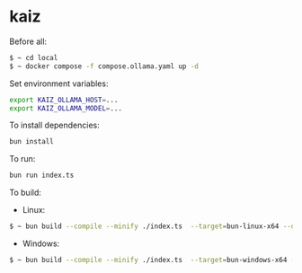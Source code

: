 # kaiz

Before all:

```bash
$ ~ cd local
$ ~ docker compose -f compose.ollama.yaml up -d
```

Set environment variables:
```bash
export KAIZ_OLLAMA_HOST=...
export KAIZ_OLLAMA_MODEL=...
```

To install dependencies:

```bash
bun install
```

To run:

```bash
bun run index.ts
```

To build:

- Linux:
```bash
$ ~ bun build --compile --minify ./index.ts  --target=bun-linux-x64 --outfile=bin/kaiz
```

- Windows:
```bash
$ ~ bun build --compile --minify ./index.ts  --target=bun-windows-x64 --outfile=bin/kaiz
```
